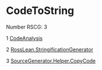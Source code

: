 <h1>CodeToString</h1>

Number RSCG: 3

   1 [CodeAnalysis](/docs/CodeAnalysis)

   2 [RossLean.StringificationGenerator](/docs/RossLean.StringificationGenerator)

   3 [SourceGenerator.Helper.CopyCode](/docs/SourceGenerator.Helper.CopyCode)
    